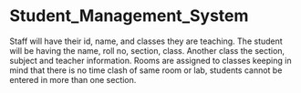 # Student_Management_System
Staff will have their id, name, and classes they are teaching. 
The student will be having the name, roll no, section, class. Another class the section, subject and teacher information. 
Rooms are assigned to classes keeping in mind that there is no time clash of same room or lab, students cannot be entered in more than one section.
